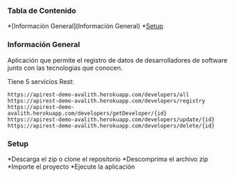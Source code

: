 ### Tabla de Contenido
*[Información General](Información General)
*[Setup](#setup)

### Información General
Aplicación que permite el registro de datos de desarrolladores de software
junto con las tecnologias que conocen.

Tiene 5 servicios Rest:
```
https://apirest-demo-avalith.herokuapp.com/developers/all
https://apirest-demo-avalith.herokuapp.com/developers/registry
https://apirest-demo-avalith.herokuapp.com/developers/getDeveloper/{id}
https://apirest-demo-avalith.herokuapp.com/developers/update/{id}
https://apirest-demo-avalith.herokuapp.com/developers/delete/{id}
```

### Setup

*Descarga el zip o clone el repositorio
*Descomprima el archivo zip
*Importe el proyecto
*Ejecute la aplicación
